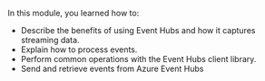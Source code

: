 In this module, you learned how to:

* Describe the benefits of using Event Hubs and how it captures streaming data.
* Explain how to process events.
* Perform common operations with the Event Hubs client library. 
* Send and retrieve events from Azure Event Hubs

